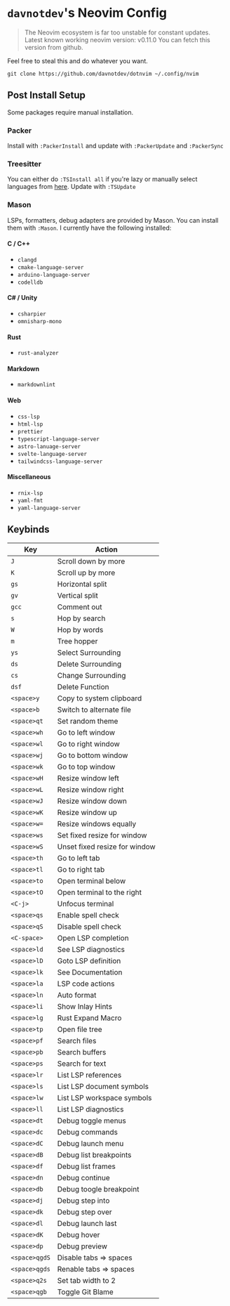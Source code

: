 # `davnotdev`'s Neovim Config

> The Neovim ecosystem is far too unstable for constant updates.
> Latest known working neovim version: v0.11.0
> You can fetch this version from github.

Feel free to steal this and do whatever you want.

`git clone https://github.com/davnotdev/dotnvim ~/.config/nvim`

## Post Install Setup

Some packages require manual installation.

### Packer

Install with `:PackerInstall` and update with `:PackerUpdate` and `:PackerSync`

### Treesitter

You can either do `:TSInstall all` if you're lazy or manually select languages
from [here](https://github.com/nvim-treesitter/nvim-treesitter#supported-languages).
Update with `:TSUpdate`

### Mason

LSPs, formatters, debug adapters are provided by Mason.
You can install them with `:Mason`.
I currently have the following installed:

#### C / C++

- `clangd`
- `cmake-language-server`
- `arduino-language-server`
- `codelldb`

#### C# / Unity

- `csharpier`
- `omnisharp-mono`

#### Rust

- `rust-analyzer`

#### Markdown

- `markdownlint`

#### Web

- `css-lsp`
- `html-lsp`
- `prettier`
- `typescript-language-server`
- `astro-lanuage-server`
- `svelte-language-server`
- `tailwindcss-language-server`

#### Miscellaneous

- `rnix-lsp`
- `yaml-fmt`
- `yaml-language-server`

## Keybinds

| Key           | Action                        |
| ------------- | ----------------------------- |
| `J`           | Scroll down by more           |
| `K`           | Scroll up by more             |
| `gs`          | Horizontal split              |
| `gv`          | Vertical split                |
| `gcc`         | Comment out                   |
| `s`           | Hop by search                 |
| `W`           | Hop by words                  |
| `m`           | Tree hopper                   |
| `ys`          | Select Surrounding            |
| `ds`          | Delete Surrounding            |
| `cs`          | Change Surrounding            |
| `dsf`         | Delete Function               |
| `<space>y`    | Copy to system clipboard      |
| `<space>b`    | Switch to alternate file      |
| `<space>qt`   | Set random theme              |
| `<space>wh`   | Go to left window             |
| `<space>wl`   | Go to right window            |
| `<space>wj`   | Go to bottom window           |
| `<space>wk`   | Go to top window              |
| `<space>wH`   | Resize window left            |
| `<space>wL`   | Resize window right           |
| `<space>wJ`   | Resize window down            |
| `<space>wK`   | Resize window up              |
| `<space>w=`   | Resize windows equally        |
| `<space>ws`   | Set fixed resize for window   |
| `<space>wS`   | Unset fixed resize for window |
| `<space>th`   | Go to left tab                |
| `<space>tl`   | Go to right tab               |
| `<space>to`   | Open terminal below           |
| `<space>tO`   | Open terminal to the right    |
| `<C-j>`       | Unfocus terminal              |
| `<space>qs`   | Enable spell check            |
| `<space>qS`   | Disable spell check           |
| `<C-space>`   | Open LSP completion           |
| `<space>ld`   | See LSP diagnostics           |
| `<space>lD`   | Goto LSP definition           |
| `<space>lk`   | See Documentation             |
| `<space>la`   | LSP code actions              |
| `<space>ln`   | Auto format                   |
| `<space>li`   | Show Inlay Hints              |
| `<space>lg`   | Rust Expand Macro             |
| `<space>tp`   | Open file tree                |
| `<space>pf`   | Search files                  |
| `<space>pb`   | Search buffers                |
| `<space>ps`   | Search for text               |
| `<space>lr`   | List LSP references           |
| `<space>ls`   | List LSP document symbols     |
| `<space>lw`   | List LSP workspace symbols    |
| `<space>ll`   | List LSP diagnostics          |
| `<space>dt`   | Debug toggle menus            |
| `<space>dc`   | Debug commands                |
| `<space>dC`   | Debug launch menu             |
| `<space>dB`   | Debug list breakpoints        |
| `<space>df`   | Debug list frames             |
| `<space>dn`   | Debug continue                |
| `<space>db`   | Debug toogle breakpoint       |
| `<space>dj`   | Debug step into               |
| `<space>dk`   | Debug step over               |
| `<space>dl`   | Debug launch last             |
| `<space>dK`   | Debug hover                   |
| `<space>dp`   | Debug preview                 |
| `<space>qgdS` | Disable tabs => spaces        |
| `<space>qgds` | Renable tabs => spaces        |
| `<space>q2s`  | Set tab width to 2            |
| `<space>qgb`  | Toggle Git Blame              |
